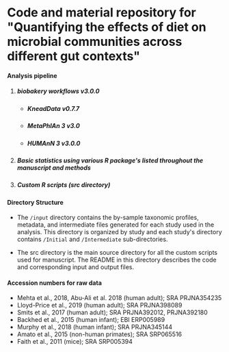 # Code and material repository for "Quantifying the effects of diet on microbial communities across different gut contexts" 


#### Analysis pipeline
1. ##### biobakery workflows v3.0.0
   - ##### KneadData v0.7.7
   - ##### MetaPhlAn 3 v3.0
   - ##### HUMAnN 3 v3.0.0
2. ##### Basic statistics using various R package's listed throughout the manuscript and methods
3. ##### Custom R scripts (src directory)


#### Directory Structure

- The `/input` directory contains the by-sample taxonomic profiles, metadata, and intermediate files generated for each study used in the analysis. This directory is organized by study and each study's directory contains `/Initial` and `/Intermediate` sub-directories.

- The src directory is the main source directory for all the custom scripts used for manuscript. The README in this directory describes the code and corresponding input and output files.

#### Accession numbers for raw data
- Mehta et al., 2018, Abu-Ali et al. 2018 (human adult);	SRA PRJNA354235
- Lloyd-Price et al., 2019 (human adult);	SRA PRJNA398089
- Smits et al., 2017 (human adult);	SRA PRJNA392012, PRJNA392180
- Backhed et al., 2015 (human infant);	EBI ERP005989
- Murphy et al., 2018 (human infant);	SRA PRJNA345144
- Amato et al., 2015 (non-human primates);	SRA SRP065516
- Faith et al., 2011 (mice);	SRA SRP005394
